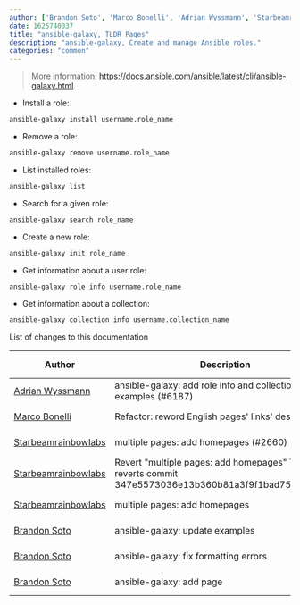 ```yaml
---
author: ['Brandon Soto', 'Marco Bonelli', 'Adrian Wyssmann', 'Starbeamrainbowlabs']
date: 1625740037
title: "ansible-galaxy, TLDR Pages"
description: "ansible-galaxy, Create and manage Ansible roles."
categories: "common"
---
```

> More information: <https://docs.ansible.com/ansible/latest/cli/ansible-galaxy.html>.

- Install a role:

```bash
ansible-galaxy install username.role_name
```

- Remove a role:

```bash
ansible-galaxy remove username.role_name
```

- List installed roles:

```bash
ansible-galaxy list
```

- Search for a given role:

```bash
ansible-galaxy search role_name
```

- Create a new role:

```bash
ansible-galaxy init role_name
```

- Get information about a user role:

```bash
ansible-galaxy role info username.role_name
```

- Get information about a collection:

```bash
ansible-galaxy collection info username.collection_name
```
List of changes to this documentation


Author | Description | ISO 8601 Date | GitHub link
------|-----|-----|-----
[Adrian Wyssmann](mailto:papanito@wyssmann.com) | ansible-galaxy: add role info and collection info examples (#6187) | 2021-07-08T12:27:17 | [b5fbf4c24d8b](https://github.com/tldr-pages/tldr/commit/b5fbf4c24d8bfd42c352dcfdf1ea98b4fa01f367)
[Marco Bonelli](mailto:marco@mebeim.net) | Refactor: reword English pages' links' descriptions. | 2019-06-03T14:19:41 | [66abb98ce935](https://github.com/tldr-pages/tldr/commit/66abb98ce935c0f4516bf30c4d6da72180d5a3ab)
[Starbeamrainbowlabs](mailto:sbrl@starbeamrainbowlabs.com) | multiple pages: add homepages (#2660) | 2019-01-30T12:19:23 | [a19866e88add](https://github.com/tldr-pages/tldr/commit/a19866e88addb239484637579b17e7c6ea9b53aa)
[Starbeamrainbowlabs](mailto:sbrl@starbeamrainbowlabs.com) | Revert "multiple pages: add homepages" This reverts commit 347e5573036e13b360b81a3f9f1bad75cf2c2b03. | 2018-12-20T00:33:18 | [45ec3033c04f](https://github.com/tldr-pages/tldr/commit/45ec3033c04fbc67b97fa4d21e2b409b1f14a667)
[Starbeamrainbowlabs](mailto:sbrl@starbeamrainbowlabs.com) | multiple pages: add homepages | 2018-12-20T00:29:00 | [347e5573036e](https://github.com/tldr-pages/tldr/commit/347e5573036e13b360b81a3f9f1bad75cf2c2b03)
[Brandon Soto](mailto:brandon.soto09@gmail.com) | ansible-galaxy: update examples | 2017-09-14T06:40:12 | [eb1accac2a9d](https://github.com/tldr-pages/tldr/commit/eb1accac2a9d5aecfd883606b4175de13d39af9c)
[Brandon Soto](mailto:brandon.soto09@gmail.com) | ansible-galaxy: fix formatting errors | 2017-09-14T05:01:49 | [80d52eb2643e](https://github.com/tldr-pages/tldr/commit/80d52eb2643eb7d7669561e0a9032ccace770ba9)
[Brandon Soto](mailto:brandon.soto09@gmail.com) | ansible-galaxy: add page | 2017-09-14T04:57:24 | [7b72852a8883](https://github.com/tldr-pages/tldr/commit/7b72852a88833bb98777ca515e182137873da894)

